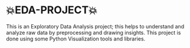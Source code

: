 # 💥EDA-PROJECT💥
This is an Exploratory Data Analysis project; this helps to understand and analyze raw data by preprocessing and drawing insights.
This project is done using some Python Visualization tools and libraries.
